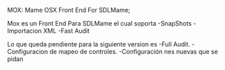 

 MOX:
 Mame OSX Front End For SDLMame;
 
 Mox es un Front End Para SDLMame el cual soporta
 -SnapShots
 -Importacion XML
 -Fast Audit 
 
 Lo que queda pendiente para la siguiente version es
 -Full Audit.
 -Configuracion de mapeo de controles.
 -Configuración nes nuevas que se pidan 
 
 
 
